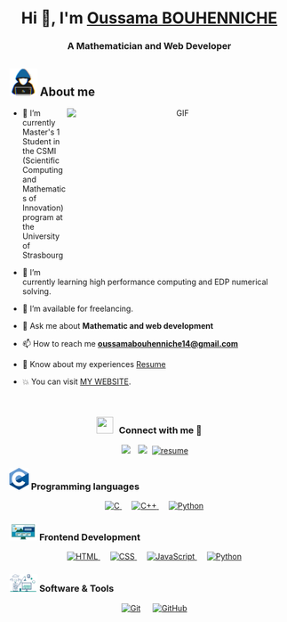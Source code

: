 <h1 align="center">Hi 👋, I'm <a href="https://oussama-bouhenniche.netlify.app" target="blank">
Oussama BOUHENNICHE</a></h1>
<h3 align="center">A Mathematician and Web Developer</h3>

## <picture><img src = "https://github.com/oussama-floor9/oussama-floor9/blob/main/about_me.gif?raw=true" width = 50px></picture> About me

<a target="_blank" align="center">
  <img align="right" top="500" height="300" width="400" alt="GIF" src="https://media.giphy.com/media/SWoSkN6DxTszqIKEqv/giphy.gif">
</a>

- 🔭 I’m currently Master's 1 Student in the CSMI (Scientific Computing and Mathematics of Innovation) program at the University of Strasbourg 

- 🌱 I’m currently learning high performance computing and EDP numerical solving.
  
- 🤝 I’m available for freelancing.

- 💬 Ask me about **Mathematic and web development**

- 📫 How to reach me **oussamabouhenniche14@gmail.com**

- 📄 Know about my experiences <a href="https://github.com/oussama-floor9/oussama-floor9/blob/main/oussama-bouhenniche.pdf" target="blank">Resume</a>

- :boom: You can visit [MY WEBSITE](https://oussama-bouhenniche.netlify.app/).
<br/>

  
<h3 align="center" > <img src="https://media.giphy.com/media/iY8CRBdQXODJSCERIr/giphy.gif" width="30" height="30" style="margin-right: 10px;">Connect with me 🤝 </h3>

<p align="center">

 <div align="center"  class="icons-social" style="margin-left: 10px;">
        <a style="margin-left: 10px;"  target="_blank" href="https://www.linkedin.com/in/oussama-bouhenniche/">
			<img src="https://img.icons8.com/doodle/40/000000/linkedin--v2.png"></a>
        <a style="margin-left: 10px;" target="_blank" href="https://github.com/oussama-floor9">
		  <img src="https://img.icons8.com/doodle/40/000000/github--v1.png"></a>
		  <a style="margin-left: 5px;" target="_blank" href="https://github.com/oussama-floor9/oussama-floor9/blob/main/oussama-bouhenniche.pdf">
					<img width="42" height="42" src="https://img.icons8.com/plasticine/100/resume.png" alt="resume"/></a>
      </div>

</p>


### <picture> <img src = "https://github.com/oussama-floor9/oussama-floor9/blob/main/languages.gif?raw=true" width = 35px>  </picture> Programming languages

<p align="center"> 
  &emsp; 
  <a href="https://www.cprogramming.com/" target="_blank"> 
    <img alt="C" src="https://img.shields.io/badge/C%20-%232370ED.svg?style=plastic&logo=c&logoColor=white">
  </a> 
  &emsp;
  <a href="https://www.w3schools.com/cpp/" target="_blank"> 
    <img alt="C++" src="https://img.shields.io/badge/C++%20-%2300599C.svg?style=plastic&logo=c%2B%2B&logoColor=white">
  </a> 
  &emsp;
   <a href="https://www.python.org" target="_blank">
    <img alt="Python" src="https://img.shields.io/badge/Python%20-%2314354C.svg?style=plastic&logo=python&logoColor=white">
  </a>
</p>

### <picture> <img src = "https://github.com/oussama-floor9/oussama-floor9/blob/main/Front_End.gif?raw=true" width = 50px>  </picture> Frontend Development
<p align="center"> 
  &emsp; 
  <a href="https://www.w3.org/html/" target="_blank"> 
   <img alt="HTML" src="https://img.shields.io/badge/HTML5%20-%23E34F26.svg?style=plastic&logo=html5&logoColor=white">
  </a>   
  &emsp;
  <a href="https://www.w3schools.com/css/" target="_blank">
    <img alt="CSS" src="https://img.shields.io/badge/CSS%20-%231572B6.svg?style=plastic&logo=css3&logoColor=white">
  </a> 
  &emsp;
  <a href="https://developer.mozilla.org/en-US/docs/Web/JavaScript" target="_blank"> 
     <img alt="JavaScript" src="https://img.shields.io/badge/JavaScript%20-%23F7DF1E.svg?style=plastic&logo=javascript&logoColor=black">
   </a>
  &emsp;
  <a href="https://vuejs.org/" target="_blank">
    <img alt="Python" src="https://img.shields.io/badge/Vue.js-35495E?style=plastic&logo=vuedotjs&logoColor=4FC08D">
  </a>
</p>

 ### <picture> <img src = "https://github.com/oussama-floor9/oussama-floor9/blob/main/Software_Tools.gif?raw=true" width = 50px>  </picture> Software & Tools
 
<p align="center">
  &emsp;
    <a href="#"><img alt="Git" src="https://img.shields.io/badge/Git%20-%23F05033.svg?style=plastic&logo=git&logoColor=white"></a>
  &emsp;
    <a href="#"><img alt="GitHub" src="https://img.shields.io/badge/github-%23181717.svg?style=plastic&logo=github&logoColor=white"></a>
</p>

<br> 


<!--
**oussama-floor9/oussama-floor9** is a ✨ _special_ ✨ repository because its `README.md` (this file) appears on your GitHub profile.

Here are some ideas to get you started:

- 🔭 I’m currently working on ...
- 🌱 I’m currently learning ...
- 👯 I’m looking to collaborate on ...
- 🤔 I’m looking for help with ...
- 💬 Ask me about ...
- 📫 How to reach me: ...
- 😄 Pronouns: ...
- ⚡ Fun fact: ...
-->
